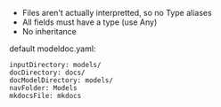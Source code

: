 - Files aren't actually interpretted, so no Type aliases
- All fields must have a type (use Any)
- No inheritance

default modeldoc.yaml:
```
inputDirectory: models/
docDirectory: docs/
docModelDirectory: models/
navFolder: Models
mkdocsFile: mkdocs
```
